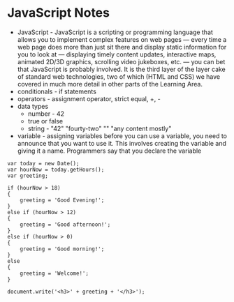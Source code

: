 # JavaScript Notes

- JavaScript - JavaScript is a scripting or programming language that allows you to implement complex features on web pages — every time a web page does more than just sit there and display static information for you to look at — displaying timely content updates, interactive maps, animated 2D/3D graphics, scrolling video jukeboxes, etc. — you can bet that JavaScript is probably involved. It is the third layer of the layer cake of standard web technologies, two of which (HTML and CSS) we have covered in much more detail in other parts of the Learning Area.
- conditionals - if statements
- operators - assignment operator, strict equal, +, -
- data types
    - number - 42
    - true or false
    - string - "42" "fourty-two" "" "any content mostly"
- variable - assigning variables
before you can use a variable, you need to announce that you want to use it. This involves creating the variable and giving it a name. Programmers say that you declare the variable

```
var today = new Date();
var hourNow = today.getHours();
var greeting;

if (hourNow > 18)
{
    greeting = 'Good Evening!';
}
else if (hourNow > 12)
{
    greeting = 'Good afternoon!';
}
else if (hourNow > 0)
{
    greeting = 'Good morning!';
}
else
{
    greeting = 'Welcome!';
}

document.write('<h3>' + greeting + '</h3>');
```
